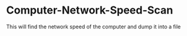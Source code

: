 # Computer-Network-Speed-Scan
This will find the network speed of the computer and dump it into a file
